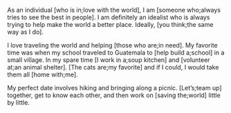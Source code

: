 As an individual [who is in;love with the world], I am [someone who;always tries to see the best in people]. I am definitely an idealist who is always trying to help make the world a better place. Ideally, [you think;the same way as I do].

I love traveling the world and helping [those who are;in need]. My favorite time was when my school traveled to Guatemala to [help build a;school] in a small village. In my spare time [I work in a;soup kitchen] and [volunteer at;an animal shelter]. [The cats are;my favorite] and if I could, I would take them all [home with;me].

My perfect date involves hiking and bringing along a picnic. [Let’s;team up] together, get to know each other, and then work on [saving the;world] little by little.